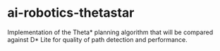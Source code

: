 ai-robotics-thetastar
=====================

Implementation of the Theta* planning algorithm that will be compared against D* Lite for quality of path detection and performance.
